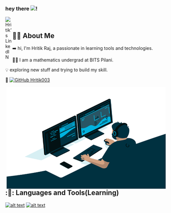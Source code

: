 ### hey there <img src="https://media.giphy.com/media/hvRJCLFzcasrR4ia7z/giphy.gif" width="25px">!
<a href="https://www.linkedin.com/in/hritik-raj-chanda-08176920a/">
  <img align="left" alt="Hritik's LinkedIN" width="22px" src="https://raw.githubusercontent.com/peterthehan/peterthehan/master/assets/linkedin.svg" />
</a>

<br />


##  :man_technologist: About Me

➡️ hi, I'm Hritik Raj, a passionate in learning tools and technologies. 

👨‍🦱 I am a mathematics undergrad at BITS Pilani.

💡 exploring new stuff and trying to build my skill.

:bow: [![GitHub Hritik003](https://img.shields.io/github/followers/Hritik003?label=follow&style=social)](https://github.com/Hritik003)




 <img align="right" alt="GIF" src="https://github.com/Hritik003/Hritik003/blob/main/code.gif?raw=true" width="500" height="320" />
 
 ## :💬: Languages and Tools(Learning)

<a href="https://www.java.com/en/"> ![alt text](https://img.shields.io/badge/Java-ED8B00?style=for-the-badge&logo=java&logoColor=white)</a>
<a href="https://git-scm.com/"> ![alt text](https://img.shields.io/badge/Git-F05032?style=for-the-badge&logo=git&logoColor=white)</a>





 
